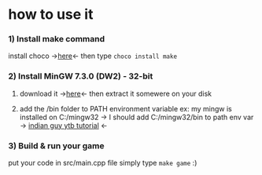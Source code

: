 # how to use it

### 1) Install make command

install choco ->[here](https://chocolatey.org/install)<-
then type `choco install make`

### 2) Install MinGW 7.3.0 (DW2) - 32-bit

1. download it ->[here](https://www.sfml-dev.org/files/SFML-2.5.1-windows-gcc-7.3.0-mingw-32-bit.zip)<-
   then extract it somewere on your disk

2. add the /bin folder to PATH environment variable
   ex: my mingw is installed on C:/mingw32
   -> I should add C:/mingw32/bin to path env var
   -> [indian guy ytb tutorial](https://youtu.be/guM4XS43m4I?t=320) <-

### 3) Build & run your game

put your code in src/main.cpp file
simply type `make game` :)
